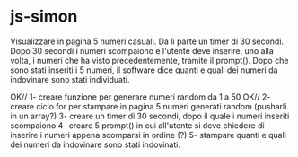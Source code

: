 # js-simon
Visualizzare in pagina 5 numeri casuali. Da lì parte un timer di 30 secondi.
Dopo 30 secondi i numeri scompaiono e l'utente deve inserire, uno alla volta, i numeri che ha visto precedentemente, tramite il prompt().
Dopo che sono stati inseriti i 5 numeri, il software dice quanti e quali dei numeri da indovinare sono stati individuati.

<!-------------------STEP-------------------------------------->
OK// 1- creare funzione per generare numeri random da 1 a 50
OK// 2- creare ciclo for per stampare in pagina 5 numeri generati random
(pusharli in un array?)
3- creare un timer di 30 secondi, dopo il quale i numeri inseriti scompaiono
4- creare 5 prompt() in cui all'utente si deve chiedere di inserire i numeri appena scomparsi in ordine (?)
5- stampare quanti e quali dei numeri da indovinare sono stati indovinati.
<!-------------------FINE STEP---------------------------------->
